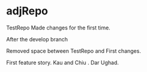 adjRepo
=======

TestRepo
Made changes for the first time.

After the develop branch

Removed space between TestRepo and First changes.


First feature story.   Kau and Chiu .   Dar Ughad.

